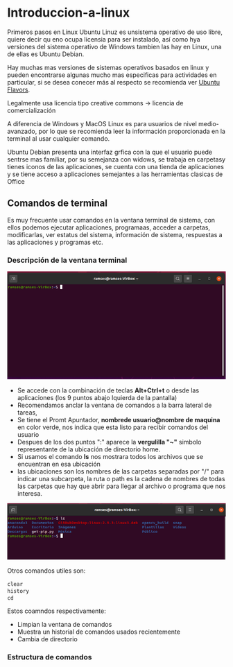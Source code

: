 # Introduccion-a-linux
Primeros pasos en Linux Ubuntu
 Linuz es unsistema operativo de uso libre, quiere decir qu eno ocupa licensia para ser instalado, así como hya versiones del sistema operativo de Windows tambien las hay en Linux, una de ellas es Ubuntu Debian.
 
Hay muchas mas versiones de sistemas operativos basados en linux y pueden encontrarse algunas mucho mas especificas para actividades en particular, si se desea conecer más al respecto se recomienda ver [Ubuntu Flavors](https://ubuntu.com/desktop/flavours).
 
Legalmente usa licencia tipo creative commons -> licencia de comercialización

A diferencia de Windows y MacOS Linux es para usuarios de nivel medio-avanzado, por lo que se recomienda leer la información proporcionada en la terminal al usar cualquier comando.

Ubuntu Debian presenta una interfaz grfica con la que el usuario puede sentrse mas familiar, por su semejanza con widows, se trabaja en carpetasy tienes iconos de las aplicaciones, se cuenta con una tienda de aplicaciones y se tiene acceso a aplicaciones semejantes a las herramientas clasicas de Office 

## Comandos de terminal
Es muy frecuente usar comandos en la ventana terminal de sistema, con ellos podemos ejecutar aplicaciones, programaas, acceder a carpetas, modificarlas, ver estatus del sistema, información de sistema, respuestas a las aplicaciones y programas etc.

### Descripción de la ventana terminal

![](https://github.com/RamsesOrtiz36/Introduccion-a-linux/blob/main/ventana%20terminal%20de%20comandos%20en%20ubuntu.png)

* Se accede con la combinación de teclas **Alt+Ctrl+t** o desde las aplicaciones (los 9 puntos abajo Iquierda de la pantalla)
* Recomendamos anclar la ventana de comandos a la barra lateral de tareas, 
* Se tiene el Promt Apuntador, **nombrede usuario@nombre de maquina** en color verde, nos indica que esta listo para recibir comandos del usuario
* Despues de los dos puntos ":" aparece la **vergulilla "~"** simbolo representante de la ubicación de directorio home.
* Si usamos el comando **ls** nos mostrara todos los archivos que se encuentran en esa ubicación
* las ubicaciones son los nombres de las carpetas separadas por "/" para indicar una subcarpeta, la ruta o path es la cadena de nombres de todas las carpetas que hay que abrir para llegar al archivo o programa que nos interesa.

![Comando ls](https://github.com/RamsesOrtiz36/Introduccion-a-linux/blob/main/comando%20ls.png)

Otros comandos utiles son:

    clear
    history
    cd
    
Estos coamndos respectivamente:
+ Limpian la ventana de comandos    
+ Muestra un historial de comandos usados recientemente
+ Cambia de directorio 

### Estructura de comandos

